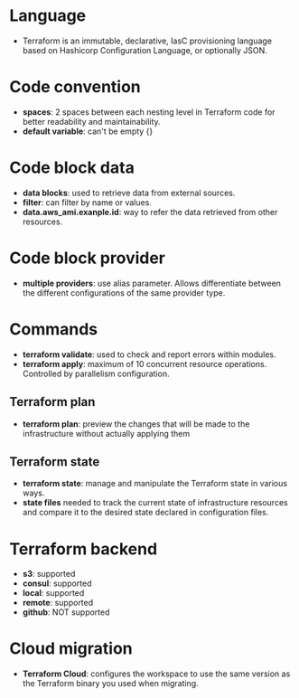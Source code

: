 # Language
- Terraform is an immutable, declarative, IasC provisioning language based on Hashicorp Configuration Language, or optionally JSON.

# Code convention

- **spaces**: 2 spaces between each nesting level in Terraform code for better readability and maintainability.
- **default variable**: can't be empty {}

# Code block data

- **data blocks**: used to retrieve data from external sources.
- **filter**: can filter by name or values.
- **data.aws_ami.exanple.id**: way to refer the data retrieved from other resources.

# Code block provider

- **multiple providers**: use alias parameter. Allows differentiate between the different configurations of the same provider type.

# Commands

- **terraform validate**: used to check and report errors within modules.
- **terraform apply**: maximum of 10 concurrent resource operations. Controlled by parallelism configuration.

## Terraform plan

- **terraform plan**: preview the changes that will be made to the infrastructure without actually applying them

## Terraform state

- **terraform state**: manage and manipulate the Terraform state in various ways.
- **state files** needed to track the current state of infrastructure resources and compare it to the desired state declared in configuration files.

# Terraform backend

- **s3**: supported
- **consul**: supported
- **local**: supported
- **remote**: supported
- **github**: NOT supported

# Cloud migration

- **Terraform Cloud**: configures the workspace to use the same version as the Terraform binary you used when migrating.
